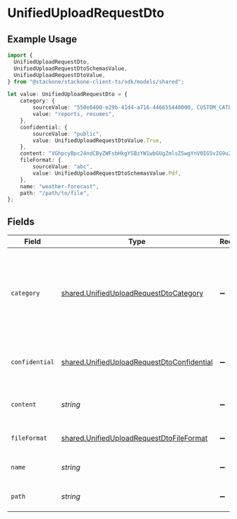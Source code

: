 # UnifiedUploadRequestDto

## Example Usage

```typescript
import {
  UnifiedUploadRequestDto,
  UnifiedUploadRequestDtoSchemasValue,
  UnifiedUploadRequestDtoValue,
} from "@stackone/stackone-client-ts/sdk/models/shared";

let value: UnifiedUploadRequestDto = {
    category: {
        sourceValue: "550e8400-e29b-41d4-a716-446655440000, CUSTOM_CATEGORY_NAME",
        value: "reports, resumes",
    },
    confidential: {
        sourceValue: "public",
        value: UnifiedUploadRequestDtoValue.True,
    },
    content: "VGhpcyBpc24ndCByZWFsbHkgYSBzYW1wbGUgZmlsZSwgYnV0IG5vIG9uZSB3aWxsIGV2ZXIga25vdyE",
    fileFormat: {
        sourceValue: "abc",
        value: UnifiedUploadRequestDtoSchemasValue.Pdf,
    },
    name: "weather-forecast",
    path: "/path/to/file",
};
```

## Fields

| Field                                                                                                               | Type                                                                                                                | Required                                                                                                            | Description                                                                                                         | Example                                                                                                             |
| ------------------------------------------------------------------------------------------------------------------- | ------------------------------------------------------------------------------------------------------------------- | ------------------------------------------------------------------------------------------------------------------- | ------------------------------------------------------------------------------------------------------------------- | ------------------------------------------------------------------------------------------------------------------- |
| `category`                                                                                                          | [shared.UnifiedUploadRequestDtoCategory](../../../sdk/models/shared/unifieduploadrequestdtocategory.md)             | :heavy_minus_sign:                                                                                                  | The category object for associating uploaded files. If both an ID and a name are provided, the ID takes precedence. |                                                                                                                     |
| `confidential`                                                                                                      | [shared.UnifiedUploadRequestDtoConfidential](../../../sdk/models/shared/unifieduploadrequestdtoconfidential.md)     | :heavy_minus_sign:                                                                                                  | The confidentiality level of the file to be uploaded                                                                |                                                                                                                     |
| `content`                                                                                                           | *string*                                                                                                            | :heavy_minus_sign:                                                                                                  | The base64 encoded content of the file to upload                                                                    | VGhpcyBpc24ndCByZWFsbHkgYSBzYW1wbGUgZmlsZSwgYnV0IG5vIG9uZSB3aWxsIGV2ZXIga25vdyE                                     |
| `fileFormat`                                                                                                        | [shared.UnifiedUploadRequestDtoFileFormat](../../../sdk/models/shared/unifieduploadrequestdtofileformat.md)         | :heavy_minus_sign:                                                                                                  | The file format of the file                                                                                         |                                                                                                                     |
| `name`                                                                                                              | *string*                                                                                                            | :heavy_minus_sign:                                                                                                  | The filename of the file to upload                                                                                  | weather-forecast                                                                                                    |
| `path`                                                                                                              | *string*                                                                                                            | :heavy_minus_sign:                                                                                                  | The path for the file to be uploaded to                                                                             | /path/to/file                                                                                                       |